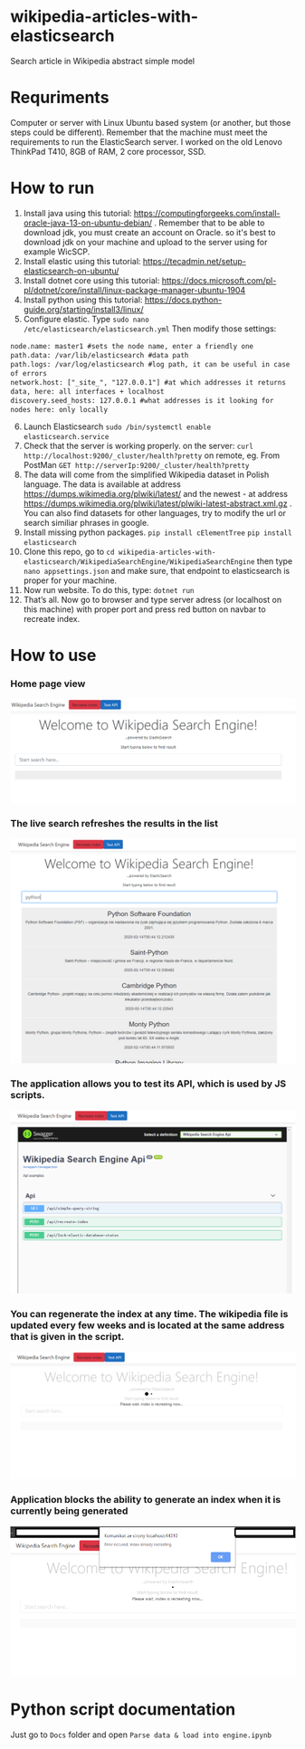 # wikipedia-articles-with-elasticsearch
Search article in Wikipedia abstract simple model

# Requriments
Computer or server with Linux Ubuntu based system (or another, but those steps could be different). Remember that the machine must meet the requirements to run the ElasticSearch server. I worked on the old Lenovo ThinkPad T410, 8GB of RAM, 2 core processor, SSD.

# How to run
1.	Install java using this tutorial: https://computingforgeeks.com/install-oracle-java-13-on-ubuntu-debian/ . Remember that to be able to download jdk, you must create an account on Oracle. so it's best to download jdk on your machine and upload to the server using for example WicSCP.
2.	Install elastic using this tutorial: https://tecadmin.net/setup-elasticsearch-on-ubuntu/
3.	Install dotnet core using this tutorial: https://docs.microsoft.com/pl-pl/dotnet/core/install/linux-package-manager-ubuntu-1904
4.	Install python using this tutorial: https://docs.python-guide.org/starting/install3/linux/
5.	Configure elastic. Type
`sudo nano /etc/elasticsearch/elasticsearch.yml`
Then modify those settings:
```
node.name: master1 #sets the node name, enter a friendly one
path.data: /var/lib/elasticsearch #data path
path.logs: /var/log/elasticsearch #log path, it can be useful in case of errors
network.host: ["_site_", "127.0.0.1"] #at which addresses it returns data, here: all interfaces + localhost
discovery.seed_hosts: 127.0.0.1 #what addresses is it looking for nodes here: only locally
```
6. Launch Elasticsearch
`sudo /bin/systemctl enable elasticsearch.service`
7.	Check that the server is working properly.
on the server:
`curl  http://localhost:9200/_cluster/health?pretty`
on remote, eg. From PostMan
`GET http://serverIp:9200/_cluster/health?pretty`
8.	The data will come from the simplified Wikipedia dataset in Polish language. The data is available at address https://dumps.wikimedia.org/plwiki/latest/ and the newest - at address https://dumps.wikimedia.org/plwiki/latest/plwiki-latest-abstract.xml.gz . You can also find datasets for other languages, try to modify the url or search similiar phrases in google.
9.	Install missing python packages.
`pip install cElementTree`
`pip install elasticsearch`
10.	 Clone this repo, go to 
`cd wikipedia-articles-with-elasticsearch/WikipediaSearchEngine/WikipediaSearchEngine`
then type
`nano appsettings.json`
and make sure, that endpoint to elasticsearch is proper for your machine.
11.	 Now run website. To do this, type:
`dotnet run`
12.	That’s all. Now go to browser and type server adress (or localhost on this machine) with proper port and press red button on navbar to recreate index.

# How to use

### Home page view
![01_Home.png](Images/01_Home.png)

### The live search refreshes the results in the list
![02_Searching.png](Images/02_Searching.png)

### The application allows you to test its API, which is used by JS scripts.
![03_TestApi.png](Images/03_TestApi.png)

### You can regenerate the index at any time. The wikipedia file is updated every few weeks and is located at the same address that is given in the script.
![04_IndexRecreating.png](Images/04_IndexRecreating.png)

### Application blocks the ability to generate an index when it is currently being generated
![05_ErrorIndexAlreadyRecreating.png](Images/05_ErrorIndexAlreadyRecreating.png)

# Python script documentation
Just go to `Docs` folder and open `Parse data & load into engine.ipynb`